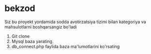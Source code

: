 # bekzod
Siz bu proyekt yordamida sodda avotirzatsiya tizimi bilan kategoriya va mahsulotlarni boshqarsangiz bo'ladi

1. Git clone
2. Mysql baza yarating.
3. db_connect.php faylida baza ma'lumotlarini ko'rsating
 
